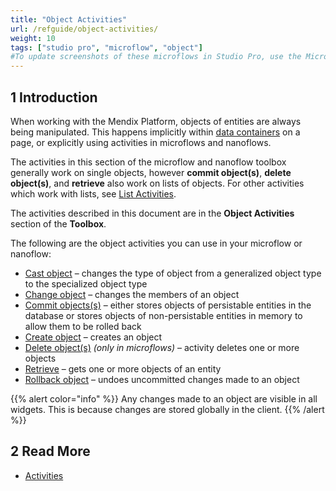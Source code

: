 ```yaml
---
title: "Object Activities"
url: /refguide/object-activities/
weight: 10
tags: ["studio pro", "microflow", "object"]
#To update screenshots of these microflows in Studio Pro, use the Microflow Screenshots app.
---
```


## 1 Introduction

When working with the Mendix Platform, objects of entities are always being manipulated. This happens implicitly within [data containers](/refguide/data-widgets/) on a page, or explicitly using activities in microflows and nanoflows.

The activities in this section of the microflow and nanoflow toolbox generally work on single objects, however **commit object(s)**, **delete object(s)**, and **retrieve** also work on lists of objects. For other activities which work with lists, see [List Activities](/refguide/list-activities/).

The activities described in this document are in the **Object Activities** section of the **Toolbox**.

The following are the object activities you can use in your microflow or nanoflow:

* [Cast object](/refguide/cast-object/) – changes the type of object from a generalized object type to the specialized object type
* [Change object](/refguide/change-object/) – changes the members of an object
* [Commit objects(s)](/refguide/committing-objects/) – either stores objects of persistable entities in the database or stores objects of non-persistable entities in memory to allow them to be rolled back
* [Create object](/refguide/create-object/) – creates an object
* [Delete object(s)](/refguide/deleting-objects/) *(only in microflows)* – activity deletes one or more objects
* [Retrieve](/refguide/retrieve/) – gets one or more objects of an entity
* [Rollback object](/refguide/rollback-object/) – undoes uncommitted changes made to an object

{{% alert color="info" %}}
Any changes made to an object are visible in all widgets. This is because changes are stored globally in the client.
{{% /alert %}}

## 2 Read More

* [Activities](/refguide/activities/)
